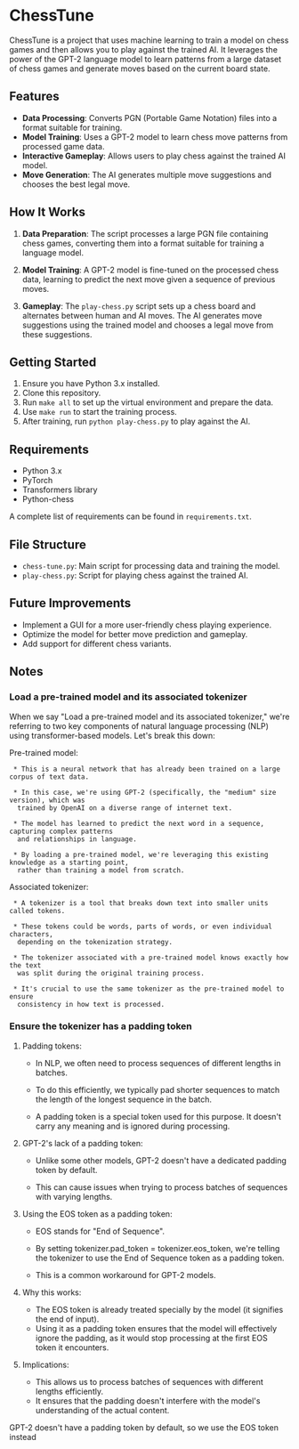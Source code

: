 # ChessTune

ChessTune is a project that uses machine learning to train a model on chess games and then allows you to play against the trained AI. It leverages the power of the GPT-2 language model to learn patterns from a large dataset of chess games and generate moves based on the current board state.

## Features

- **Data Processing**: Converts PGN (Portable Game Notation) files into a format suitable for training.
- **Model Training**: Uses a GPT-2 model to learn chess move patterns from processed game data.
- **Interactive Gameplay**: Allows users to play chess against the trained AI model.
- **Move Generation**: The AI generates multiple move suggestions and chooses the best legal move.

## How It Works

1. **Data Preparation**: The script processes a large PGN file containing chess games, converting them into a format suitable for training a language model.

2. **Model Training**: A GPT-2 model is fine-tuned on the processed chess data, learning to predict the next move given a sequence of previous moves.

3. **Gameplay**: The `play-chess.py` script sets up a chess board and alternates between human and AI moves. The AI generates move suggestions using the trained model and chooses a legal move from these suggestions.

## Getting Started

1. Ensure you have Python 3.x installed.
2. Clone this repository.
3. Run `make all` to set up the virtual environment and prepare the data.
4. Use `make run` to start the training process.
5. After training, run `python play-chess.py` to play against the AI.

## Requirements

- Python 3.x
- PyTorch
- Transformers library
- Python-chess

A complete list of requirements can be found in `requirements.txt`.

## File Structure

- `chess-tune.py`: Main script for processing data and training the model.
- `play-chess.py`: Script for playing chess against the trained AI.

## Future Improvements

- Implement a GUI for a more user-friendly chess playing experience.
- Optimize the model for better move prediction and gameplay.
- Add support for different chess variants.

## Notes

### Load a pre-trained model and its associated tokenizer

When we say "Load a pre-trained model and its associated tokenizer,"
we're referring to two key components of natural language processing (NLP)
using transformer-based models. Let's break this down:
    
Pre-trained model:
    
     * This is a neural network that has already been trained on a large corpus of text data.
    
     * In this case, we're using GPT-2 (specifically, the "medium" size version), which was
      trained by OpenAI on a diverse range of internet text.
    
     * The model has learned to predict the next word in a sequence, capturing complex patterns
      and relationships in language.
    
     * By loading a pre-trained model, we're leveraging this existing knowledge as a starting point,
      rather than training a model from scratch.
    
Associated tokenizer:
    
     * A tokenizer is a tool that breaks down text into smaller units called tokens.
    
     * These tokens could be words, parts of words, or even individual characters,
      depending on the tokenization strategy.
    
     * The tokenizer associated with a pre-trained model knows exactly how the text
      was split during the original training process.
    
     * It's crucial to use the same tokenizer as the pre-trained model to ensure
      consistency in how text is processed.

### Ensure the tokenizer has a padding token
 
1. Padding tokens:
    
     * In NLP, we often need to process sequences of different lengths in batches.
    
     * To do this efficiently, we typically pad shorter sequences to match the length
      of the longest sequence in the batch.
    
     * A padding token is a special token used for this purpose. It doesn't carry
      any meaning and is ignored during processing.
    
2. GPT-2's lack of a padding token:
    
     * Unlike some other models, GPT-2 doesn't have a dedicated padding token by default.
    
     * This can cause issues when trying to process batches of sequences with varying lengths.
    
3. Using the EOS token as a padding token:
    
     * EOS stands for "End of Sequence".
    
     * By setting tokenizer.pad_token = tokenizer.eos_token, we're telling the tokenizer
      to use the End of Sequence token as a padding token.
    
     * This is a common workaround for GPT-2 models.
    
4. Why this works:
    
     * The EOS token is already treated specially by the model (it signifies the end of input).
     * Using it as a padding token ensures that the model will effectively ignore the padding,
      as it would stop processing at the first EOS token it encounters.
    
5. Implications:
    
     * This allows us to process batches of sequences with different lengths efficiently.
     * It ensures that the padding doesn't interfere with the model's understanding of the actual content.
    
GPT-2 doesn't have a padding token by default, so we use the EOS token instead
